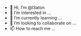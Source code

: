 - 👋 Hi, I’m @l3aton
- 👀 I’m interested in ...
- 🌱 I’m currently learning ...
- 💞️ I’m looking to collaborate on ...
- 📫 How to reach me ...

<!---
l3aton/l3aton is a ✨ special ✨ repository because its `README.md` (this file) appears on your GitHub profile.
You can click the Preview link to take a look at your changes.
--->

